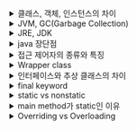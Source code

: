 <details>
<summary> 클래스, 객체, 인스턴스의 차이 </summary>


> 객체는 소프트웨어 세계에 구현할 대상이고, 이를 구현하기 위한 설계도가 클래스이며,
이 설계도에 따라 소프트웨어 세계에 구현된 실체가 인스턴스이다.

## 클래스
- 객체를 만들어 내기 위한 설계도로, 프로그램을 개발하는 단위로 적어도 하나의 클래스가 있어야 한다.


- 객체가 가지는 속성(필드)과 동작(메서드)으로 이루어져 있다.


- Java 실행 시 클래스는 JVM 메모리의 클래스 영역(Class Area)에 로드된다.

`JVM`: 자바 프로그램 실행환경을 만들어주는 소프트웨어로 자바 코드를 컴파일해 .class 바이트 코드로 만들면 이 코드가 자바 가상 머신 환경에서 실행된다.



## 객체(Object)
- 소프트웨어 세계에 구현할 대상


- 상태나 행동 등을 가지지만 콘셉(concept)

## 인스턴스(Instance)
- 설계도를 바탕으로 소프트웨어 세계에 실체화된 객체


- 클래스를 통해 생성된 객체 하나하나를 해당 클래스의 인스턴스라고 한다.


- 객체에 포함된다고 볼 수 있다.
<br>




**reference** </br>
https://velog.io/@dongvelop/Java-클래스-객체-인스턴스의-차이 </br>
https://coding-factory.tistory.com/827 </br>
https://gmlwjd9405.github.io/2018/09/17/class-object-instance.html </br>
https://cerulean85.tistory.com/149


</details>




<details>

<summary> JVM, GC(Garbage Collection) </summary>

## JVM(Java Virtual Machine)

---

고급언어로 작성한 프로그램은 다음과 같은 이유로 하드웨어나 소프트웨어 환경인 플랫폼에 따라 프로그램을 다르게 컴파일한다.

1. 하드웨어 아키텍처(CPU)에 따라 사용하는 기계어 종류가 다르다.


2. 운영체제마다 사용하는 애플리케이션 프로그래밍 인터페이스(API, Application Programming Interface)와 실행 파일 형식이 다르다.


3. 프로그램을 실행하려면 운영체제가 제어하는 메모리를 사용해야 하는데, 운영체제마다 메모리를 관리하는 방식이 다르다.

반면 자바 프로그램은 JVM의 도입으로 플랫폼에 관계없이, 독립적으로 실행할 수 있다.

![img.png](img.png)

Java 같은 경우 컴파일하면 `.class`라는 바이트 코드 파일이 생성된다. 그러면 JVM이 바이트 코드를 운영체제에 맞는 실행 파일로 해석해준다.

**Java는 플랫폼에 종속적이지 않지만 JVM은 플랫폼에 종속적이다.** <br>
즉, 리눅스의 JVM과 윈도우의 JVM은 서로 다르다.


### 동작 방식 및 구조

![img_9.png](img_9.png)

`.java` 코드를 작성하고 파워쉘이나 javac에 컴파일 명령을 내리면 `.class `코드가 만들어진다.

이후 이 바이트 코드는 클래스 로더를 통해 JVM Runtime Data Area로 로딩되고 `.class` 바이트 코드를 JVM에 가져다주면 프로그램을 실행할 때 JVM이 그때그때 기계어로 해석한다.

---

### JIT(Just In Time) 컴파일러

`컴파일러` 전체 파일을 스킨해 한 번에 번역

`인터프리터` 한 번에 한 문장씩 번역

![img_8.png](img_8.png)


원래 JVM에서는 인터프리터 방식만 사용하다가 성능 이슈의 발생으로 JIT 컴파일러 추가

현재는 컴파일과 인터프리터 방식 병행 사용

![img_10.png](img_10.png) ![img_11.png](img_11.png)

JIT는 실행 시점에 인터프리터 방식으로 기계어 코드를 생성할 때 자주 사용되는 메소드의 경우 컴파일하고 기계어를 캐싱함으로써 해당 메소드가 여러 번 호출될 때 매번 해석하는 것을 방지한다.


JIT 컴파일러는 운영체제에 맞게 바이트 실행 코드로 한 번에 변환해 실행하기 때문에 이전 인터프리터 방식보다 성능이 10-20배 정도 더 뛰어나다.


#### 컴파일 임계치(Compile Threshold)

JIT는 바로 적용되는 게 아니라 JVM이 호출되는 메서드 각각에 대해 호출마다 호출 횟수를 누적해서 그 횟수가 특정 수치를 초과할 때 적용된다.

즉, 얼마나 자주 호출되는지 검사한 후 '이제 컴파일이 필요한 시점이다'라고 판단하는 기준이 있는 것인데, 그게 바로 컴파일 임계치다.

- method entry counter(JVM 내에 있는 메서드가 호출된 횟수)
- back-edge loop counter(메서드가 루프를 빠져나오기까지 돈 횟수)

두 카운터의 합계를 확인하고 메서드가 컴파일될 자격이 있는지 결정한다.

메서드가 컴파일 될 자격이 있다면 해당 메서드는 컴파일되기 위해 큐에서 대기하고, 이후 컴파일 스레드에 의해 컴파일 된다.

---

![img_1.png](img_1.png)








![img_2.png](img_2.png)

**모든 스레드가 공유해서 사용(GC의 대상)**
- 힙 영역
  - new 키워드로 생성된 객체와 배열이 생성되는 영역
  - 주기적으로 GC가 제거하는 영역

![img_3.png](img_3.png)

1. Young Generation
  - 자바 객체가 생성되자마자 저장되는, 생긴지 얼마 안 된 객체가 저장되는 공간
  - Heap 영역에 객체가 생성되면 최초로 Eden 영역에 할당된다.
  - 이 영역에 어느 정도 데이터가 쌓이게 되면 참조 정도에 따라 Servivor의 빈 공간으로 이동되거나 회수된다.



2. Tenured Generation
  - young Generation 영역이 차게 되면 또 참조 정도에 따라 Old 영역으로 이동되거나 회수된다.
  - 이 Young Generation과 Tenured Generation에서의 GC를 Minor GC라고 한다.
  - Old 영역에 할당된 메모리가 허용치를 넘게 되면, Old 영역에 있는 모든 객체들을 검사해 참조되지 않는 객체들을 한꺼번에 삭제하는 GC가 실행된다.
    - 시간이 오래 걸리는 작업이고, 이 때 GC를 실행하는 스레드를 제외한 모든 스레드는 작업을 멈추게 된다.
    - 이를 'Stop-the-World'라고 한다.
    - 'Stop-the-World'가 발생하고 Old 영역의 메모리를 회수하는 GC를 Major GC라고 한다.




3. Permanent Generation

- 메서드 영역
  - 클래스 멤버 변수의 이름, 데이터 타입, 접근 제어자 정보와 같은 각종 필드 정보들과 메서드 정보, 데이터 타입 정보, Constant Pool, static 변수, final class 등이 생성되는 영역

**스레드마다 하나씩 생성**
- 스택 영역
  - 지역변수, 파라미터, 리턴 값, 연산에 사용되는 임시 값 등이 생성되는 영역


- PC Register
  - 스레드가 생성될 때마다 생성되는 영역으로 프로그램 카운터, 즉 현재 스레드가 실행되는 부분의 주소와 명령을 저장하고 있는 영역


- Native Method Stack
  - 자바 이외의 언어(C, C++, 어셈블리 등)로 작성된 네이티브 코드를 실행할 때 사용되는 메모리 영역으로 일반적인 C 스택을 사용한다.
  - 보통 C/C++ 등의 코드를 수행하기 위한 스택을 말하며 자바 컴파일러에 의해 변환된 자바 바이트 코드를 읽고 해석하는 역할을 하는 것이 자바 인터프리터(interpreter)다.

<br>





https://coding-factory.tistory.com/828

---

## GC(Garbage Collection)

> 자바의 메모리 관리 방법 중 하나로 JVM의 힙 영역에서 동적으로 할당했던 메모리 영역 중 필요 없게 된
>  메모리 영역을 주기적으로 삭제하는 프로세스
> 
> Mark And Sweep 알고리즘 사용

C나 C++에서는 이러한 가비지 컬렉션이 없어 프로그래머가 수동으로 메모리 할당과 해제를 일일이 해야하는 반면, 
Java는 JVM에 탑재되어 있는 가비지 컬렉터가 메모리 관리를 대행해주기 때문에 개발자 입장에서 메모리 관리, 메모리 누수(Memory Leak) 문제를 완벽히 관리하지 않고 
오로지 개발에만 집중할 수 있다는 장점이 있다.

**단점** </br>
- 개발자는 메모리가 언제 해제되는지 정확하게 알 수 없다.


- 가비지 컬렉션이 동작하는 동안에는 다른 동작을 멈추기 때문에 오버해드가 발생한다.
  - 성능 하락


### GC의 대상 객체

![img_4.png](img_4.png)


객체들은 실질적으로 Heap 영역에서 생성되고 Method Area나 Stack Area 등 Root Area에서는 
Heap Area에 생성된 객체의 주소만 참조하는 형식으로 구성된다.

하지만 이렇게 생성된 Heap Area의 객체들이 메서드가 끝나는 등의 특정 이벤트들로 인해 Heap Area 객체의 메모리 주소를 가지고 있는 참조 변수가 삭제되는 현상이 발생하면 
위의 그림에서의 빨간색 객체와 같이 Heap 영역 어디에서도 참조하고 있지 않은 객체들이 발생한다.

이러한 객체들을 Unreachable 하다고 하며 주기적으로 GC가 제거해준다.

`Reachable` 객체가 참조되고 있는 상태
`Unreachable` 객체가 참조되고 있는 상태로 GC의 대상이 된다.


**reference** <br>
쉽게 배우는 자바 프로그래밍 <br>
https://coding-factory.tistory.com/827 <br>
https://coding-factory.tistory.com/828 <br>
https://coding-factory.tistory.com/829 <br>
https://jooona.tistory.com/157 <br>
https://catch-me-java.tistory.com/11 <br>
https://jaehoney.tistory.com/173 <br>
https://beststar-1.tistory.com/3

</details>


<details>

<summary>JRE, JDK</summary>

<img src="img_5.png" height="400">

## JRE(Java Runtime Environment)

자바로 만들어진 프로그램을 실행하는 데 필요한 라이브러리들과 각종 API, JVM을 포함하고 있다.

- Java Language
- Tools & Tool APIs
- JRE

---

## JDK(Java Development Kit)

개발자들이 자바로 개발하는 데 필요한 라이브러리들과 javac, javadoc 등의 개발 도구들을 포함하고 있다.

개발하기 위해선 실행도 필요하기 때문에 JRE를 포함하고 있다.

- Deployment
- User Interface ToolKits
- Integration Libraries
- Other Base Libraries
- lang and util Base Libraries
- Java Virtual Machine

![img_6.png](img_6.png)

<br>

**reference** <br>
https://coding-factory.tistory.com/826

</details>




<details>

<summary>java 장단점</summary>

## java 장단점

### 장점

- 플랫폼에서 독립적
- 객체지향 언어이므로 유지보수 및 확장성이 좋다.
- 거대한 생태계를 가지고 있어 정보를 구하기 쉽다.
- 꾸준한 발전


### 단점

- C, C++, Rust 등의 언어보다 느린 실행 속도
- 긴 코드 길이
- 정밀한 하드웨어 제어에 부적합
- GC가 언제 어떻게 작동될지 모르기 때문에 실시간 응용 시스템에 부적합
- Oracle사의 Java 유료화

**reference** <br>
https://catch-me-java.tistory.com/11 <br>
https://aboullaite.me/understanding-jit-compiler-just-in-time-compiler/ <br>
https://jaehoney.tistory.com/173 <br>
https://okeybox.tistory.com/131

</details>



<details>

<summary> 접근 제어자의 종류와 특징 </summary>

## 접근제어자(Access Modifier)

- 멤버 또는 클래스에 사용되어 해다아는 멤버 또는 클래스를 외부에서 접근하지 못하도록 제한하는 역할을 함


- 접근제어자는 생략 가능하며 생략했을 때는 자동으로 `default`로 설정된다. 


- 사용될 수 있는 곳: 클래스, 멤버 변수, 메서드, 생성자

`private` 같은 클래스 내에서만 접근 가능
`default` 같은 패키지 내에서만 접근 가능
`protected` 같은 패키지 내에서, 그릭 다른 패키지의 자손 클래스에서 접근 가능
`public` 접근 제한 없음

### 캡슐화(encapsulation)

연관된 목적을 가지는 변수와 함수를 하나의 클래스로 묶어 외부에서 쉽게 접근하지 못하도록 은닉하는 것

캡슐화를 통해 외부에서 내부의 정보에 접근하거나 변경할 수 없도록 직접적인 접근을 막고 객체가 제공하는 필드와 메소드를 통해서만 접근이 가능하다.

- 유지보수나 확장 시 오류의 범위를 최소화할 수 있다.


- 객체 내의 정보 손상과 오용을 방지한다.


- 데이터가 변경되어도 다른 객체에 영향을 주지 않아 독립성이 좋다.


**reference** <br>
https://88240.tistory.com/448 <br>
https://jaynamm.tistory.com/entry/JAVA-자바-캡슐화-Encapsulation

</details>


<details>

<summary>Wrapper class</summary>

## Wrapper class

기본 타입의 데이터를 객체로 표현하는 경우, 기본 타입을 객체로 사용하기 위해 사용하는 클래스

래퍼 클래스로 감싸고 있는 기본 타입 값은 외부에서 변경할 수 없고, 만약 값을 변경하고 싶다면 새로운 포장 객체를 만들어야 한다.

**자바의 자료형**
- 기본 타입(primitive type)
  - char, int, float, double, boolean


- 참조 타입(reference type)
  - class, interface

  
![img_12.png](img_12.png)


### Boxing, UnBoxing

![img_13.png](img_13.png)

### AutoBoxing, AutoUnBoxing

기본 타입을 직접 박싱, 언박싱하지 않아도 자동으로 일어나는 경우가 있다.

자동 박싱의 포장 클래스 타입에 기본값이 대입될 경우 발생한다. 

```
public class Main {
    public static void main(String[] args) {
    Integer num = 17; //자동 박싱
    int n = num; //자동 언박싱
    }
}
```

int 타입의 값을 Integer 클래스 변수에 대입하면 자동 박싱이 일어나 힙 영역에 Integer 객체가 생성된다.

- 래퍼 객체는 내부 값 비교를 위해 '==' 연산자 사용 불가능
  - 이 연산자는 내부 값이 아닌 래퍼 객체의 참조 주소를 비교하기 때문
  - equals를 사용해야 한다.


- 래퍼 클래스와 기본 자료형과의 비교는 '==' 연산자와 equals 연산 모두 가능
  - 컴파일러가 자동으로 오토박싱과 언박싱을 해주기 때문


- 기본 자료형을 클래스화하여 클래스의 장점을 활용할 수 있다.

**reference** <br>
https://coding-factory.tistory.com/547

</details>


<details>

<summary>인터페이스와 추상 클래스의 차이</summary>

## 추상 클래스

- 객체 간의 공통적 특성을 추출한 클래스
- 일종의 미완성 클래스
- 인스턴스를 생성할 수 없고 오직 상속을 통하여 완성된 자식 클래스로 구현해 인스턴스를 생성할 수 있다.
- 단독으로 사용될 수 없다.
- 오버라이딩이 강제된다.

**사용 이유** <br>
- 객체들의 필드와 메소드 이름을 통일해 소스의 가독성을 높이기 위해서
- 개발의 효율성을 증대시키기 위해서

## 인터페이스

클래스 간에 상호작용하는 규격으로, 사용 방법이 같은 클래스를 만드는 기술


**특징**
- 다중 상속 가능
- 추상 메서드와 상수만 사용 가능
- 생성자 사용 불가
- 메서드 오버라이딩 필수
  - 자식 클래스는 부모 인터페이스의 추상 메서드를 모두 오버라이딩 해야 한다.


**장점**
- 인터페이스만 준수하면 통합에 신경쓰지 않고 다양한 형태로 새로운 클래스를 개발할 수 있다.
- 클래스의 다중 상속을 지원하지 않지만, 인터페이스로 다중 상속 효과를 간접적으로 얻을 수 있다.
- 객체들 간의 네이밍을 통일할 수 있고, 이로 인해 소스의 가독성과 유지보수가 향상된다.
- 확장에는 열려있고 변경에는 닫혀있어 객체 간 결합도(코드 종속성)를 낮춘 유연한 방식의 개발이 가능하다.

![img_14.png](img_14.png)

### 인터페이스와 추상 클래스의 차이

| 분류          | 인터페이스                                                          | 추상 클래스              |
|-------------|----------------------------------------------------------------|---------------------|
| 구현 메서드      | 포함 불가(단, 디폴트 메서드와 정적 메서드는 제외)                                  | 포함 가능               |
| 인스턴스 변수     | 포함 불가능                                                         | 포함 가능               |
| 다중 상속       | **가능**                                                         | 불가능                 |
| 디폴트 메서드     | 선언 가능                                                          | 선언 불가능              |
| 생성자와 main() | 선언 불가능                                                         | 선언 가능               |
| 상속에서의 부모    | 인터페이스                                                          | 인터페이스, 추상 클래스       | 
| 접근 범위       | 모든 멤버를 공개                                                      | 추상 메서드를 최소한 자식에게 공개 |
| 사용 가능 변수    | static final                                                   | 제한 없음               |
| 사용 가능 메소드   | abstract method, default method, static method, private method | 제한 없음               |

**공통점** <br>
- 추상 메소드를 가지고 있어야 한다.
- 인스턴스화 할 수 없다.(new 생성자 사용 X)
- 인터페이스 혹은 추상 클래스를 상속받아 구현한 구현체의 인스턴스를 사용해야 한다.
- 인터페이스와 추상 클래스를 구현, 상속한 클래스는 추상 메소드를 반드시 구현해야 한다.

### 추상클래스를 사용하는 경우
자신의 기능들을 하위 클래스로 확장시키는 느낌

- 상속 받을 클래스들이 공통으로 가지는 메소드와 필드가 많아 중복 멤버 통합을 할 때
- 멤버에 public 이외의 접근자 선언이 필요한 경우
- non-static, non-final 필드 선언이 필요한 경우(각 인스턴스에서 상태 변경을 위한 메소드가 필요한 경우)
- 요구사항과 함께 구현 세부 정보의 일부 기능만 지정했을 때
- 하위 클래스가 오버라이드하여 재정의하는 기능들을 공유하기 위한 상속 개념을 사용할 때
- 추상 클래스는 이를 상속할 각 객체의 공통점을 찾아 추상화시켜놓은 것으로, 상속 관계를 타고 올라갔을 때 같은 부모 클래스를 상속하며 부모 클래스가 가진 기능들을 구현해야 할 경우 사용한다.



### 인터페이스를 사용하는 경우
인터페이스에 정의된 메서드를 각 클래스의 목적에 맞게 기능을 구현하는 느낌

- 서로 관련성이 없는 클래스들을 묶어주고 싶을 때
- 다중 상속을 통한 추상화 설계를 해야할 때
- 특정 데이터 타입의 행동을 명시하고 싶은데, 어디서 그 행동이 구현되는지는 신경쓰지 않는 경우
- 클래스와 별도로 구현 객체가 같은 동작을 한다는 것을 보장하기 위해 사용

**reference** <br>
https://coding-factory.tistory.com/867 <br>
https://coding-factory.tistory.com/866 <br>
https://inpa.tistory.com/entry/JAVA-☕-인터페이스-vs-추상클래스-차이점-완벽-이해하기#


</details>


<details>

<summary>final keyword</summary>

## final keyword

불변성을 확보하기 위해 사용하며, 클래스나 변수에 `final`을 붙이면 처음 정의된 상태가 변하지 않음을 보장한다.

**final variables, arguments** <br>
값이 변경되지 않도록 한다.

**final class** <br>
클래스를 상속하지 못하도록 한다.


**final method** <br>
메소드가 오버라이드되지 못하도록 한다.

**주의할 점** <br>
final 변수가 객체를 참조하는 경우, 객체의 상태는 변경될 수 있지만 변수는 같은 객체를 참조한다.

즉, 객체의 상태는 변경 가능하지만 객체를 새로 생성하면 오류가 발생한다.

```
public class Test {
    static final List<String> list = new ArrayList<>();
    static final int num = 3;
    
    public static void main(String[] args) {

	// num = 1; -> 오류 발생
	// list = new ArrayList<>(); -> 오류 발생
        
        
        // final객체인 list의 상태 변경
        list.add("나는 ");
        list.add("final ");
        list.add("list다.");

        for (String string : list) {
            System.out.print(string);
        }
    }
}
```

#### Effective final keyword
Java8에서 추가된 기능으로, `final`이 붙지 않은 변수의 값이 변경되지 않는다면 그 변수를 Effectively final이라고 한다.

final이 붙지 않았지만 컴파일러가 final로 취급하는 것


**reference** <br>
https://sudo-minz.tistory.com/135 <br>
https://programming-beard.tistory.com/165

</details>



<details>

<summary>static vs nonstatic</summary>

## static(정적, 고정된)

static 변수(정적 필드)와 static 메소드(정적 메소드)를 만들 수 있고, 이 둘을 합쳐 정적 멤버(클래스 멤버)라고 한다.

정적 필드와 정적 메소드는 객체(인스턴스)에 소속된 멤버가 아니라 클래스에 고정된 멤버다.

그렇기 때문에 클래스 로더가 클래스를 로딩해서 메소드 메모리 영역에 적재할 때 클래스 별로 관리되며, 클래스의 로딩이 끝나는 즉시 사용할 수 있다.

![img_1.png](img_1.png)

![img_16.png](img_16.png)

- 메서드 영역: static 멤버, static 메서드들은 메서드가 저장된 메모리의 주소가 저장된다.
- 스택 영역: static 메서드의 멤버 변수와 관련 정보
- static 멤버들로 설정해줌으로써 코드에서 정의한 변수들과 메서드들이 모두 메모리에 올라간다.
- 정적 멤버들은 동일한 클래스의 모든 객체가 공유해 하나의 멤버를 어디서든지 참조할 수 있는 장점을 가지지만 GC의 관리 영역 밖에 존재하기 때문에 프로그램 종료시까지 메모리가 할당된 채로 존재하게 된다.
- 따라서 static을 너무 남발하면 만들고자 하는 시스템 성능에 악영향을 줄 수 있다.


## non-static

- object 멤버
- 인스턴스 변수는 인스턴스가 생성될 때마다 생성되므로 인스턴스마다 각기 다른 값을 가진다.

### 메모리에 적재되는 위치

![img_18.png](img_18.png)


![img_17.png](img_17.png)

- 인스턴스 변수와 지역 변수는 객체가 생성될 때마다 Stack 영역에 매번 새로 생성되지만 클래스 변수는 Static Area에 한 개만 생성되고 하나의 영역을 공유한다.


**더 자세한 내용** <br>
https://coding-factory.tistory.com/830


**reference** <br>
https://coding-factory.tistory.com/524 <br>
https://lifejusik1004.tistory.com/entry/JAVA-static-과-non-static-의-차이 <br>
https://sujinhope.github.io/2021/03/03/Java-클래스변수,-인스턴스-변수-차이(Static변수와-Non-Static변수).html


</details>

<details>

<summary> main method가 static인 이유 </summary>

## main method가 static인 이유

- static은 java 프로그램이 실행되기 전에 static 함수나 변수를 첫 단계로 메모리에 올려 프로그램을 실행시킨다.
- 프로그램이 종료될 때까지 사라지지 않는다.
- main 함수가 실행되기 위해서는 메모리에 미리 올라가야 한다.
- 메모리에 올라가있지 않으면, 시작점인 main() 메소드를 호출하려고 하는데 메모리에는 main이 없기 때문에 실행을 할 수가 없다.
- 따라서 main 메소드는 누군가 호출하기 전에 미리 메모리에 있어야 하기 때문에 static을 붙인다.


| 변수      | 생성 시기                 | 소멸 시기     | 저장 메모리 | 사용 방법        |
|---------|-----------------------|-----------|--------|--------------|
| 클래스 변수  | 클래스가 메모리에 올라갈 때       | 프로그램이 종료될 떄 | 메소드 영역 | 클래스 이름.변수 이름 |
| 인스턴스 변수 | 인스턴스가 생성될 때           | 인스턴스가 소멸할 떄 | 힙 영역   | 인스턴스 이름.변수이름 |
| 지역 변수   | 블록 내에서 변수의 선언문이 실행될 떄 | 블록을 벗어날 때 | 스택 영역  | 변수 이름        |


**reference** <br>
https://velog.io/@sparkbosing/Java-Main에-static을-사용하는-이유-추상-클래스-vs-인터페이스 <br>

</details>

<details>

<summary>Overriding vs Overloading</summary>

## Overriding

부모 클래스의 메소드 동작 방법을 변경(재정의)하여 우선적으로 사용하는 것

상속 관계에 있는 클래스 간에 같은 이름의 메소드를 정의하는 기술

- 오버라이드하고자 하는 메소드가 상위 클래스에 존재해야 한다.
- 메소드 이름이 같아야 한다.
- 메소드 파라미터 개수, 파라미터의 자료형이 같아야 한다.
- 메소드 리턴형이 같아야 한다.
- 상위 메소드와 동일하거나 내용이 추가되어야 한다.
- 객체지향 언어의 특징인 다형성 중 하나


## Overloading

이름은 같지만 시그니처(파라미터 수, 타입)는 다른 메소드를 중복으로 선언하는 것

같은 메소드라도 매개변수만 다르면 얼마든지 정의하고 사용할 수 있다.

- 메소드 이름이 같아야 한다.
- 리턴형이 같아도 되고 달라도 된다.
- 파라미터 개수가 달라야 한다.
- 파라미터 개수가 같을 경우, 데이터 타입이 달라야 한다.


**reference** <br>
https://brunch.co.kr/@kimkm4726/2

</details>



